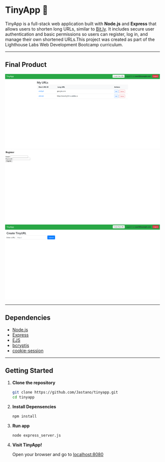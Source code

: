 # TinyApp 🚀

TinyApp is a full-stack web application built with **Node.js** and **Express** that allows users to shorten long URLs, similar to [Bit.ly](https://bitly.com/). It includes secure user authentication and basic permissions so users can register, log in, and manage their own shortened URLs.This project was created as part of the Lighthouse Labs Web Development Bootcamp curriculum.

---

##  Final Product

!["Screenshot of URLs page"](https://github.com/Jastano/tinyapp/blob/master/docs/urls.png)
!["Screenshot of Register page"](https://github.com/Jastano/tinyapp/blob/master/docs/register.png)
!["Screenshot of Create New URL page"](https://github.com/Jastano/tinyapp/blob/master/docs/urls%20new.png)

---

##  Dependencies

- [Node.js](https://nodejs.org/en/)
- [Express](https://www.npmjs.com/package/express)
- [EJS](https://www.npmjs.com/package/ejs)
- [bcryptjs](https://www.npmjs.com/package/bcryptjs)
- [cookie-session](https://www.npmjs.com/package/cookie-session)

---

## Getting Started

1. **Clone the repository**
   ```bash
   git clone https://github.com/Jastano/tinyapp.git
   cd tinyapp 
   ```
2.  **Install Depensencies**
    ```bash
    npm install
    ```
3. **Run app**
   ```bash
   node express_server.js
4. **Visit TinyApp!**

      Open your browser and go to [localhost:8080](http://localhost:8080/)

